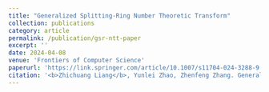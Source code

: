 ```yaml
---
title: "Generalized Splitting-Ring Number Theoretic Transform"
collection: publications
category: article
permalink: /publication/gsr-ntt-paper
excerpt: ''
date: 2024-04-08
venue: 'Frontiers of Computer Science'
paperurl: 'https://link.springer.com/article/10.1007/s11704-024-3288-9'
citation: '<b>Zhichuang Liang</b>, Yunlei Zhao, Zhenfeng Zhang. Generalized Splitting-Ring Number Theoretic Transform. <i>Frontiers of Computer Science</i>, 2024, 18(4): 184818.'
---
```

